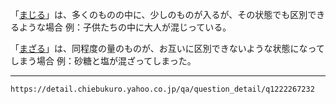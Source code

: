 「[まじる](まじる（混じる／交じる／雑じる）)」は、多くのものの中に、少しのものが入るが、その状態でも区別できるような場合 例：子供たちの中に大人が混じっている。 

「[まざる](まざる（混ざる／交ざる／雑ざる）)」は、同程度の量のものが、お互いに区別できないような状態になってしまう場合 例：砂糖と塩が混ざってしまった。

---
`https://detail.chiebukuro.yahoo.co.jp/qa/question_detail/q1222267232`
